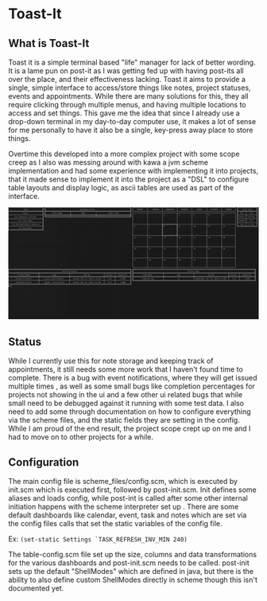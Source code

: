 # Toast-It

## What is Toast-It
Toast it is a simple terminal based "life" manager for lack of better wording. It is a lame pun on post-it as
I was getting fed up with having post-its all over the place, and their effectiveness lacking. Toast it aims to
provide a single, simple interface to access/store things like notes, project statuses, events and appointments.
While there are many solutions for this, they all require clicking through multiple menus, and having multiple 
locations to access and set things. This gave me the idea that since I already use a drop-down terminal in my 
day-to-day computer use, it makes a lot of sense for me personally to have it also be a single, key-press away
place to store things.

Overtime this developed into a more complex project with some scope creep as I also was messing around with kawa
a jvm scheme implementation and had some experience with implementing it into projects, that it made sense to
implement it into the project as a "DSL" to configure table layouts and display logic, as ascii tables are used
as part of the interface.


![screenshot.png](screenshot.png)


## Status
While I currently use this for note storage and keeping track of appointments, it still needs some more work that
I haven't found time to complete. There is a bug with event notifications, where they will get issued multiple times
, as well as some small bugs like completion percentages for projects not showing in the ui and a few other ui related bugs 
that while small need to be debugged against it running with some test data. I also need to add some through documentation
on how to configure everything via the scheme files, and the static fields they are setting in the config. While I 
am proud of the end result, the project scope crept up on me and I had to move on to other projects for a while.

## Configuration

The main config file is scheme_files/config.scm, which is executed by init.scm which is executed first, 
followed by post-init.scm. Init defines some aliases and loads config, while post-int is called after some
other internal initiation happens with the scheme interpreter set up . 
There are some default dashboards like calendar, event, task and notes which are set via the config files calls that
set the static variables of the config file.

Ex: ```(set-static Settings `TASK_REFRESH_INV_MIN 240)```

The table-config.scm file set up the size, columns and data transformations for the various dashboards and post-init.scm
needs to be called. post-init sets up the default "ShellModes" which are defined in java, but there is the ability
to also define custom ShellModes directly in scheme though this isn't documented yet.
